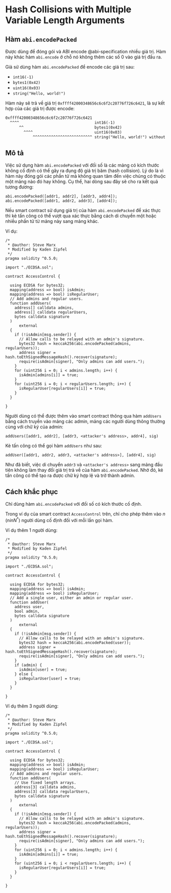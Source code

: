 # Hash Collisions with Multiple Variable Length Arguments

## Hàm `abi.encodePacked`

Được dùng để đóng gói và ABI encode @abi-specification nhiều giá trị. Hàm này khác hàm `abi.encode` ở chỗ nó không thêm các số 0 vào giá trị đầu ra.

Giả sử dùng hàm `abi.encodePacked` để encode các giá trị sau: 
- `int16(-1)`
- `bytes1(0x42)`
- `uint16(0x03)` 
- `string("Hello, world!")`

Hàm này sẽ trả về giá trị `0xffff42000348656c6c6f2c20776f726c6421`, là sự kết hợp của các giá trị được encode:

```txt
0xffff42000348656c6c6f2c20776f726c6421
  ^^^^                                 int16(-1)
      ^^                               bytes1(0x42)
        ^^^^                           uint16(0x03)
            ^^^^^^^^^^^^^^^^^^^^^^^^^^ string("Hello, world!") without a length field
```

## Mô tả

Việc sử dụng hàm `abi.encodePacked` với đối số là các mảng có kích thước không cố định có thể gây ra đụng độ giá trị băm (hash collision). Lý do là vì hàm này đóng gói các phần tử mà không quan tâm đến việc chúng có thuộc một mảng nào đó hay không. Cụ thể, hai dòng sau đây sẽ cho ra kết quả tương đương:

```sol
abi.encodePacked([addr1, addr2], [addr3, addr4]);
abi.encodePacked([addr1, addr2, addr3], [addr4]);
```

Nếu smart contract sử dụng giá trị của hàm `abi.encodePacked` để xác thực thì kẻ tấn công có thể vượt qua xác thực bằng cách di chuyển một hoặc nhiều phần tử từ mảng này sang mảng khác.

Ví dụ:

```sol
/*
 * @author: Steve Marx
 * Modified by Kaden Zipfel
 */
pragma solidity ^0.5.0;

import "./ECDSA.sol";

contract AccessControl {
  
  using ECDSA for bytes32;
  mapping(address => bool) isAdmin;
  mapping(address => bool) isRegularUser;
  // Add admins and regular users.
  function addUsers(
    address[] calldata admins,
    address[] calldata regularUsers,
    bytes calldata signature
  )
      external
  {
    if (!isAdmin[msg.sender]) {
      // Allow calls to be relayed with an admin's signature.
      bytes32 hash = keccak256(abi.encodePacked(admins, regularUsers));
      address signer = hash.toEthSignedMessageHash().recover(signature);
      require(isAdmin[signer], "Only admins can add users.");
    }
    for (uint256 i = 0; i < admins.length; i++) {
      isAdmin[admins[i]] = true;
    }
    for (uint256 i = 0; i < regularUsers.length; i++) {
      isRegularUser[regularUsers[i]] = true;
    }
  }
    
}
```

Người dùng có thể được thêm vào smart contract thông qua hàm `addUsers` bằng cách truyền vào mảng các admin, mảng các người dùng thông thường cùng với chữ ký của admin:

```sol
addUsers([addr1, addr2], [addr3, <attacker's address>, addr4], sig)
```

Kẻ tấn công có thể gọi hàm `addUsers` như sau:

```sol
addUser([addr1, addr2, addr3, <attacker's address>], [addr4], sig)
```

Như đã biết, việc di chuyển `addr3` và `<attacker's address>` sang mảng đầu tiên không làm thay đổi giá trị trả về của hàm `abi.encodePacked`. Nhờ đó, kẻ tấn công có thể tạo ra được chữ ký hợp lệ và trở thành admin.

## Cách khắc phục

Chỉ dùng hàm `abi.encodePacked` với đối số có kích thước cố định. 

Trong ví dụ của smart contract `AccessControl` trên, chỉ cho phép thêm vào $n$ ($n in N^*$) người dùng cố định đối với mỗi lần gọi hàm.

Ví dụ thêm 1 người dùng:

```sol
/*
 * @author: Steve Marx
 * Modified by Kaden Zipfel
 */
pragma solidity ^0.5.0;

import "./ECDSA.sol";

contract AccessControl {
  
  using ECDSA for bytes32;
  mapping(address => bool) isAdmin;
  mapping(address => bool) isRegularUser;
  // Add a single user, either an admin or regular user.
  function addUser(
    address user,
    bool admin,
    bytes calldata signature
  )
      external
  {
    if (!isAdmin[msg.sender]) {
      // Allow calls to be relayed with an admin's signature.
      bytes32 hash = keccak256(abi.encodePacked(user));
      address signer = hash.toEthSignedMessageHash().recover(signature);
      require(isAdmin[signer], "Only admins can add users.");
    }
    if (admin) {
      isAdmin[user] = true;
    } else {
      isRegularUser[user] = true;
    }
  }

}
```

Ví dụ thêm 3 người dùng:

```sol
/*
 * @author: Steve Marx
 * Modified by Kaden Zipfel
 */
pragma solidity ^0.5.0;

import "./ECDSA.sol";

contract AccessControl {
  
  using ECDSA for bytes32;
  mapping(address => bool) isAdmin;
  mapping(address => bool) isRegularUser;
  // Add admins and regular users.
  function addUsers(
    // Use fixed length arrays.
    address[3] calldata admins,
    address[3] calldata regularUsers,
    bytes calldata signature
  )
      external
  {
    if (!isAdmin[msg.sender]) {
      // Allow calls to be relayed with an admin's signature.
      bytes32 hash = keccak256(abi.encodePacked(admins, regularUsers));
      address signer = hash.toEthSignedMessageHash().recover(signature);
      require(isAdmin[signer], "Only admins can add users.");
    }
    for (uint256 i = 0; i < admins.length; i++) {
      isAdmin[admins[i]] = true;
    }
    for (uint256 i = 0; i < regularUsers.length; i++) {
      isRegularUser[regularUsers[i]] = true;
    }
  }
    
}
```